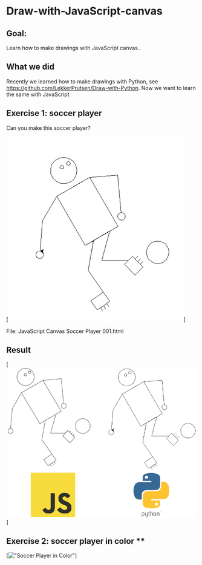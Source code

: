# Draw-with-JavaScript-canvas

## Goal: ##
Learn how to make drawings with JavaScript canvas.. 


## What we did ##
Recently we learned how to make drawings with Python, see https://github.com/LekkerPrutsen/Draw-with-Python. Now we want to learn the same with JavaScript


## Exercise 1: soccer player ##
Can you make this soccer player?

[!["Soccer player"](https://github.com/LekkerPrutsen/Draw-with-Python/blob/master/images/Soccer_player.png)]

File: JavaScript Canvas Soccer Player 001.html

## Result ##
[!["JavaScript vs Python"](https://github.com/LekkerPrutsen/Draw-with-JavaScript-canvas/blob/master/images/Soccer_Player_JavaScript_vs_Python.png)]

## Exercise 2: soccer player in color **
[!["Soccer Player in Color"](https://github.com/LekkerPrutsen/Draw-with-JavaScript-canvas/blob/master/images/Soccer_Player_Color.png)]

